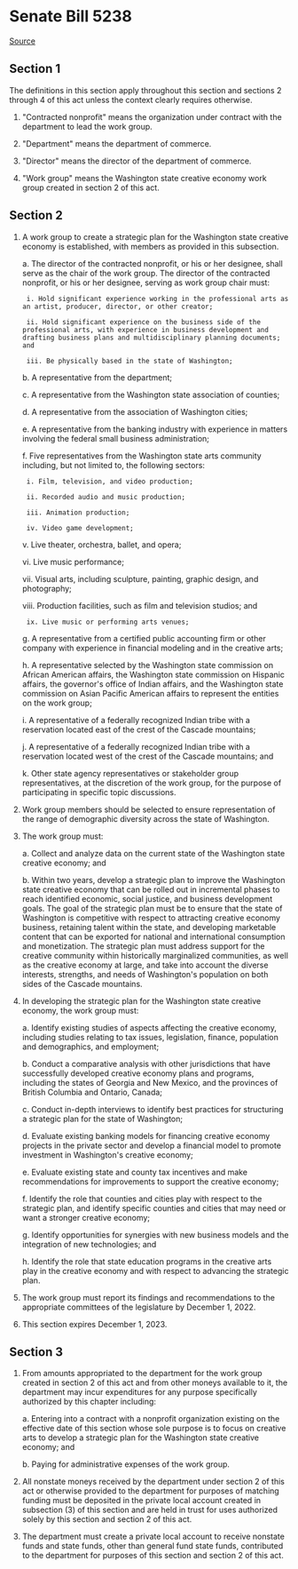 # Senate Bill 5238

[Source](http://lawfilesext.leg.wa.gov/biennium/2021-22/Xml/Bills/Senate%20Bills/5238.xml)
## Section 1
The definitions in this section apply throughout this section and sections 2 through 4 of this act unless the context clearly requires otherwise.

1. "Contracted nonprofit" means the organization under contract with the department to lead the work group.

2. "Department" means the department of commerce.

3. "Director" means the director of the department of commerce.

4. "Work group" means the Washington state creative economy work group created in section 2 of this act.


## Section 2
1. A work group to create a strategic plan for the Washington state creative economy is established, with members as provided in this subsection.

    a. The director of the contracted nonprofit, or his or her designee, shall serve as the chair of the work group. The director of the contracted nonprofit, or his or her designee, serving as work group chair must:

        i. Hold significant experience working in the professional arts as an artist, producer, director, or other creator;

        ii. Hold significant experience on the business side of the professional arts, with experience in business development and drafting business plans and multidisciplinary planning documents; and

        iii. Be physically based in the state of Washington;

    b. A representative from the department;

    c. A representative from the Washington state association of counties;

    d. A representative from the association of Washington cities;

    e. A representative from the banking industry with experience in matters involving the federal small business administration;

    f. Five representatives from the Washington state arts community including, but not limited to, the following sectors:

        i. Film, television, and video production;

        ii. Recorded audio and music production;

        iii. Animation production;

        iv. Video game development;

    v. Live theater, orchestra, ballet, and opera;

    vi. Live music performance;

    vii. Visual arts, including sculpture, painting, graphic design, and photography;

    viii. Production facilities, such as film and television studios; and

        ix. Live music or performing arts venues;

    g. A representative from a certified public accounting firm or other company with experience in financial modeling and in the creative arts;

    h. A representative selected by the Washington state commission on African American affairs, the Washington state commission on Hispanic affairs, the governor's office of Indian affairs, and the Washington state commission on Asian Pacific American affairs to represent the entities on the work group;

    i. A representative of a federally recognized Indian tribe with a reservation located east of the crest of the Cascade mountains;

    j. A representative of a federally recognized Indian tribe with a reservation located west of the crest of the Cascade mountains; and

    k. Other state agency representatives or stakeholder group representatives, at the discretion of the work group, for the purpose of participating in specific topic discussions.

2. Work group members should be selected to ensure representation of the range of demographic diversity across the state of Washington.

3. The work group must:

    a. Collect and analyze data on the current state of the Washington state creative economy; and

    b. Within two years, develop a strategic plan to improve the Washington state creative economy that can be rolled out in incremental phases to reach identified economic, social justice, and business development goals. The goal of the strategic plan must be to ensure that the state of Washington is competitive with respect to attracting creative economy business, retaining talent within the state, and developing marketable content that can be exported for national and international consumption and monetization. The strategic plan must address support for the creative community within historically marginalized communities, as well as the creative economy at large, and take into account the diverse interests, strengths, and needs of Washington's population on both sides of the Cascade mountains.

4. In developing the strategic plan for the Washington state creative economy, the work group must:

    a. Identify existing studies of aspects affecting the creative economy, including studies relating to tax issues, legislation, finance, population and demographics, and employment;

    b. Conduct a comparative analysis with other jurisdictions that have successfully developed creative economy plans and programs, including the states of Georgia and New Mexico, and the provinces of British Columbia and Ontario, Canada;

    c. Conduct in-depth interviews to identify best practices for structuring a strategic plan for the state of Washington;

    d. Evaluate existing banking models for financing creative economy projects in the private sector and develop a financial model to promote investment in Washington's creative economy;

    e. Evaluate existing state and county tax incentives and make recommendations for improvements to support the creative economy;

    f. Identify the role that counties and cities play with respect to the strategic plan, and identify specific counties and cities that may need or want a stronger creative economy;

    g. Identify opportunities for synergies with new business models and the integration of new technologies; and

    h. Identify the role that state education programs in the creative arts play in the creative economy and with respect to advancing the strategic plan.

5. The work group must report its findings and recommendations to the appropriate committees of the legislature by December 1, 2022.

6. This section expires December 1, 2023.


## Section 3
1. From amounts appropriated to the department for the work group created in section 2 of this act and from other moneys available to it, the department may incur expenditures for any purpose specifically authorized by this chapter including:

    a. Entering into a contract with a nonprofit organization existing on the effective date of this section whose sole purpose is to focus on creative arts to develop a strategic plan for the Washington state creative economy; and

    b. Paying for administrative expenses of the work group.

2. All nonstate moneys received by the department under section 2 of this act or otherwise provided to the department for purposes of matching funding must be deposited in the private local account created in subsection (3) of this section and are held in trust for uses authorized solely by this section and section 2 of this act.

3. The department must create a private local account to receive nonstate funds and state funds, other than general fund state funds, contributed to the department for purposes of this section and section 2 of this act.

